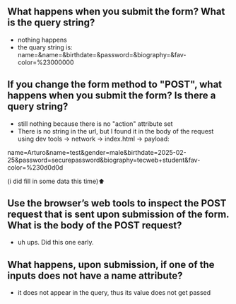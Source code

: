 ## What happens when you submit the form? What is the query string? 

- nothing happens
- the quary string is: 
name=&name=&birthdate=&password=&biography=&fav-color=%23000000

## If you change the form method to "POST", what happens when you submit the form? Is there a query string?

- still nothing because there is no "action" attribute set
- There is no string in the url, but I found it in the body of the request using dev tools -> network -> index.html -> payload:

name=Arturo&name=test&gender=male&birthdate=2025-02-25&password=securepassword&biography=tecweb+student&fav-color=%230d0d0d

(i did fill in some data this time)⬆️

## Use the browser’s web tools to inspect the POST request that is sent upon submission of the form. What is the body of the POST request? 

- uh ups. Did this one early.

## What happens, upon submission, if one of the inputs does not have a name attribute? 

- it does not appear in the query, thus its value does not get passed
